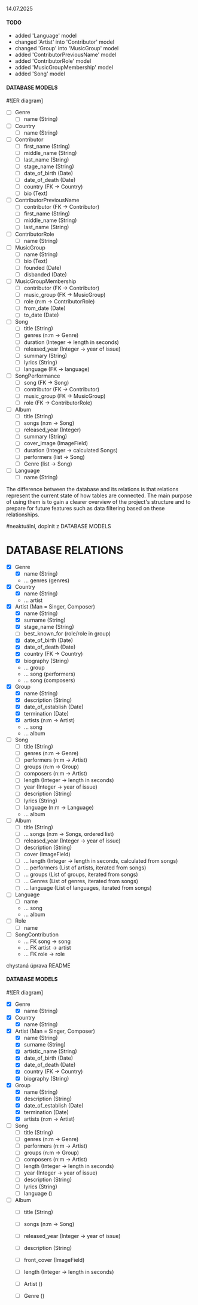 <!-- 
This is a shared space for the development team to write down ideas, planned features,
technical notes, and open questions related to the project.

Use this file to:
- Keep track of feature proposals and their status
- Document implementation details or decisions
- Share TODOs or tasks not yet reflected in code
- Record useful links or references
- Communicate with teammates asynchronously

Feel free to update, edit, and expand this file as the project evolves.
-->

14.07.2025
#### TODO 
- added 'Language' model
- changed 'Artist' into 'Contributor' model
- changed 'Group' into 'MusicGroup' model
- added 'ContributorPreviousName' model
- added 'ContributorRole' model 
- added 'MusicGroupMembership' model 
- added 'Song' model 


#### DATABASE MODELS
#![ER diagram]
-[ ] Genre
  -[ ] name (String)
-[ ] Country
  -[ ] name (String)
-[ ] Contributor
  -[ ] first_name (String)
  -[ ] middle_name (String)
  -[ ] last_name (String)
  -[ ] stage_name (String)
  -[ ] date_of_birth (Date)
  -[ ] date_of_death (Date)
  -[ ] country (FK -> Country)
  -[ ] bio (Text)
-[ ] ContributorPreviousName
  -[ ] contributor (FK -> Contributor)
  -[ ] first_name (String)
  -[ ] middle_name (String)
  -[ ] last_name (String)
-[ ] ContributorRole
  -[ ] name (String)
-[ ] MusicGroup 
  -[ ] name (String)
  -[ ] bio (Text)
  -[ ] founded (Date)
  -[ ] disbanded (Date)
-[ ] MusicGroupMembership 
  -[ ] contributor (FK -> Contributor)
  -[ ] music_group (FK -> MusicGroup)
  -[ ] role (n:m -> ContributorRole)
  -[ ] from_date (Date)
  -[ ] to_date (Date)
-[ ] Song
  -[ ] title (String)
  -[ ] genres (n:m -> Genre)
  -[ ] duration (Integer -> length in seconds)
  -[ ] released_year (Integer -> year of issue)
  -[ ] summary (String)
  -[ ] lyrics (String)
  -[ ] language (FK -> language)
-[ ] SongPerformance 
  -[ ] song (FK -> Song)
  -[ ] contributor  (FK -> Contributor)
  -[ ] music_group  (FK -> MusicGroup)
  -[ ] role  (FK -> ContributorRole)
-[ ] Album 
  -[ ] title (String)
  -[ ] songs (n:m -> Song)
  -[ ] released_year (Integer)
  -[ ] summary (String)
  -[ ] cover_image (ImageField)
  -[ ] duration (Integer -> calculated Songs)
  -[ ] performers (list -> Song)
  -[ ] Genre (list -> Song)
-[ ] Language 
  -[ ] name (String)

The difference between the database and its relations is that relations represent
the current state of how tables are connected.
The main purpose of using them is to gain a clearer overview of the project's structure
and to prepare for future features such as data filtering based on these relationships.

#neaktuální, doplnit z DATABASE MODELS
# DATABASE RELATIONS 
- [x] Genre
  - [x] name (String)
  - ... genres (genres)
- [x] Country
  - [x] name (String)
  - ... artist 
- [x] Artist (Man = Singer, Composer)
  - [x] name (String)
  - [x] surname (String)
  - [x] stage_name (String)
  - [ ] best_known_for (role/role in group)
  - [x] date_of_birth (Date)
  - [x] date_of_death (Date)
  - [x] country (FK -> Country)
  - [x] biography (String)
  - ... group 
  - ... song (performers)
  - ... song (composers)
- [x] Group 
  - [x] name (String)
  - [x] description (String)
  - [x] date_of_establish (Date)
  - [x] termination (Date)
  - [x] artists (n:m -> Artist)
  - ... song
  - ... album
- [ ] Song
  - [ ] title (String)
  - [ ] genres (n:m -> Genre)
  - [ ] performers (n:m -> Artist)
  - [ ] groups (n:m -> Group)
  - [ ] composers (n:m -> Artist)
  - [ ] length (Integer -> length in seconds)
  - [ ] year (Integer -> year of issue)
  - [ ] description (String)
  - [ ] lyrics (String)
  - [ ] language (n:m -> Language)
  - ... album
- [ ] Album 
  - [ ] title (String)
  - [ ] ... songs (n:m -> Songs, ordered list)
  - [ ] released_year (Integer -> year of issue)
  - [ ] description (String)
  - [ ] cover (ImageField)
  - [ ] ... length (Integer -> length in seconds, calculated from songs)
  - [ ] ... performers (List of artists, iterated from songs)
  - [ ] ... groups (List of groups, iterated from songs)
  - [ ] ... Genres (List of genres, iterated from songs)
  - [ ] ... language (List of languages, iterated from songs)
- [ ] Language
  - [ ] name
  - ... song
  - ... album
- [ ] Role
  - [ ] name
- [ ] SongContribution
  - ... FK song -> song
  - ... FK artist -> artist
  - ... FK role -> role


chystaná úprava README
#### DATABASE MODELS
#![ER diagram]
-[x] Genre
  -[x] name (String)
-[x] Country
  -[x] name (String)
-[x] Artist (Man = Singer, Composer)
  -[x] name (String)
  -[x] surname (String)
  -[x] artistic_name (String)
  -[x] date_of_birth (Date)
  -[x] date_of_death (Date)
  -[x] country (FK -> Country)
  -[x] biography (String)
-[x] Group 
  -[x] name (String)
  -[x] description (String)
  -[x] date_of_establish (Date)
  -[x] termination (Date)
  -[x] artists (n:m -> Artist)
-[ ] Song
  -[ ] title (String)
  -[ ] genres (n:m -> Genre)
  -[ ] performers (n:m -> Artist)
  -[ ] groups (n:m -> Group)
  -[ ] composers (n:m -> Artist)
  -[ ] length (Integer -> length in seconds)
  -[ ] year (Integer -> year of issue)
  -[ ] description (String)
  -[ ] lyrics (String)
  -[ ] language ()
-[ ] Album 
  -[ ] title (String)
  -[ ] songs (n:m -> Song)
  -[ ] released_year (Integer -> year of issue)
  -[ ] description (String)
  -[ ] front_cover (ImageField)
  -[ ] length (Integer -> length in seconds)
  -[ ] Artist ()
  -[ ] Genre ()
  